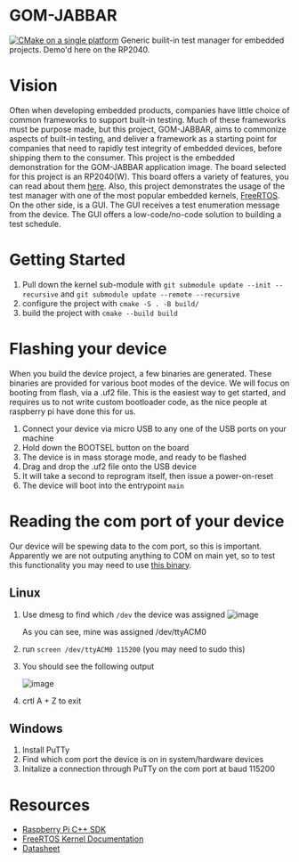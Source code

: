 # GOM-JABBAR
[![CMake on a single platform](https://github.com/DustinRunkel/GOM-JABBAR/actions/workflows/ubuntu-latest.yml/badge.svg)](https://github.com/DustinRunkel/GOM-JABBAR/actions/workflows/ubuntu-latest.yml)
Generic builit-in test manager for embedded projects. Demo'd here on the RP2040. 

# Vision

Often when developing embedded products, companies have little choice of common frameworks to support built-in testing. Much of these frameworks must be purpose made, but this project, GOM-JABBAR, aims to commonize aspects of built-in testing, and deliver a framework as a starting point for companies that need to rapidly test integrity of embedded devices, before shipping them to the consumer. This project is the embedded demonstration for the GOM-JABBAR application image. The board selected for this project is an RP2040(W). This board offers a variety of features, you can read about them [here](https://datasheets.raspberrypi.com/rp2040/rp2040-datasheet.pdf). Also, this project demonstrates the usage of the test manager with one of the most popular embedded kernels, [FreeRTOS](https://www.freertos.org/Documentation/00-Overview). On the other side, is a GUI. The GUI receives a test enumeration message from the device. The GUI offers a low-code/no-code solution to building a test schedule. 

# Getting Started

1. Pull down the kernel sub-module with `git submodule update --init --recursive` and `git submodule update --remote --recursive`
2. configure the project with `cmake -S . -B build/`
3. build the project with `cmake --build build`

# Flashing your device

When you build the device project, a few binaries are generated. These binaries are provided for various boot modes of the device. We will focus on booting from flash, via a .uf2 file. This is the easiest way to get started, and requires us to not write custom bootloader code, as the nice people at raspberry pi have done this for us. 

1. Connect your device via micro USB to any one of the USB ports on your machine
2. Hold down the BOOTSEL button on the board
3. The device is in mass storage mode, and ready to be flashed
4. Drag and drop the .uf2 file onto the USB device
5. It will take a second to reprogram itself, then issue a power-on-reset
6. The device will boot into the entrypoint `main`

# Reading the com port of your device
Our device will be spewing data to the com port, so this is important. Apparently we are not outputing anything to COM on main yet, so to test this functionality you may need to use [this binary](https://datasheets.raspberrypi.com/soft/hello_world.uf2).

## Linux
1. Use dmesg to find which `/dev` the device was assigned
   ![image](https://github.com/user-attachments/assets/fdde8f19-6f3a-4389-9196-bb58c26b9e0a)
   
   As you can see, mine was assigned /dev/ttyACM0
3. run `screen /dev/ttyACM0 115200` (you may need to sudo this)
4. You should see the following output
   
   ![image](https://github.com/user-attachments/assets/40a63734-34cf-4f4f-8993-675639782bff)
5. crtl A + Z to exit

## Windows
1. Install PuTTy
2. Find which com port the device is on in system/hardware devices
3. Initalize a connection through PuTTy on the com port at baud 115200




# Resources
- [Raspberry Pi C++ SDK](https://www.raspberrypi.com/documentation/microcontrollers/c_sdk.html)
- [FreeRTOS Kernel Documentation](https://www.freertos.org/Documentation/00-Overview)
- [Datasheet](https://datasheets.raspberrypi.com/rp2040/rp2040-datasheet.pdf)
